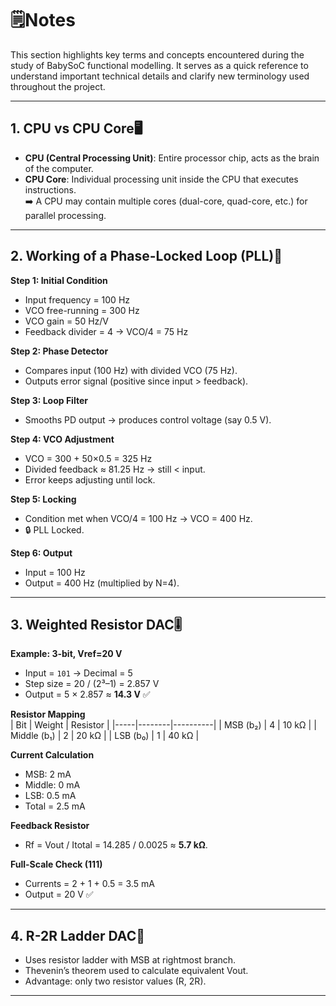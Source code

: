 # 🗒️Notes

This section highlights key terms and concepts encountered during the study of BabySoC functional modelling. It serves as a quick reference to understand important technical details and clarify new terminology used throughout the project.

---

## 1. CPU vs CPU Core🖥️

- **CPU (Central Processing Unit)**: Entire processor chip, acts as the brain of the computer.  
- **CPU Core**: Individual processing unit inside the CPU that executes instructions.  
➡️ A CPU may contain multiple cores (dual-core, quad-core, etc.) for parallel processing.


---

## 2. Working of a Phase-Locked Loop (PLL)🔁

**Step 1: Initial Condition**  
- Input frequency = 100 Hz  
- VCO free-running = 300 Hz  
- VCO gain = 50 Hz/V  
- Feedback divider = 4 → VCO/4 = 75 Hz  

**Step 2: Phase Detector**  
- Compares input (100 Hz) with divided VCO (75 Hz).  
- Outputs error signal (positive since input > feedback).  

**Step 3: Loop Filter**  
- Smooths PD output → produces control voltage (say 0.5 V).  

**Step 4: VCO Adjustment**  
- VCO = 300 + 50×0.5 = 325 Hz  
- Divided feedback ≈ 81.25 Hz → still < input.  
- Error keeps adjusting until lock.  

**Step 5: Locking**  
- Condition met when VCO/4 = 100 Hz → VCO = 400 Hz.  
- 🔒 PLL Locked.  

**Step 6: Output**  
- Input = 100 Hz  
- Output = 400 Hz (multiplied by N=4).  

---

## 3. Weighted Resistor DAC🎚️

**Example: 3-bit, Vref=20 V**  
- Input = `101` → Decimal = 5  
- Step size = 20 / (2³–1) = 2.857 V  
- Output = 5 × 2.857 ≈ **14.3 V** ✅  

**Resistor Mapping**  
| Bit | Weight | Resistor |
|-----|--------|----------|
| MSB (b₂) | 4 | 10 kΩ |
| Middle (b₁) | 2 | 20 kΩ |
| LSB (b₀) | 1 | 40 kΩ |

**Current Calculation**  
- MSB: 2 mA  
- Middle: 0 mA  
- LSB: 0.5 mA  
- Total = 2.5 mA  

**Feedback Resistor**  
- Rf = Vout / Itotal = 14.285 / 0.0025 ≈ **5.7 kΩ**.  

**Full-Scale Check (111)**  
- Currents = 2 + 1 + 0.5 = 3.5 mA  
- Output = 20 V ✅

---

## 4. R-2R Ladder DAC🔀

- Uses resistor ladder with MSB at rightmost branch.  
- Thevenin’s theorem used to calculate equivalent Vout.  
- Advantage: only two resistor values (R, 2R).

---


